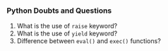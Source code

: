 ### Python Doubts and Questions

1. What is the use of ```raise``` keyword?
2. What is the use of ```yield``` keyword?
3. Difference between ```eval()``` and ```exec()``` functions?

